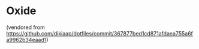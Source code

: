 # Oxide
(vendored from https://github.com/dikiaap/dotfiles/commit/367877bed1cd871afdaea755a6fa9962b34eaad1)


